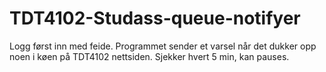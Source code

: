 # TDT4102-Studass-queue-notifyer
Logg først inn med feide. Programmet sender et varsel når det dukker opp noen i køen på TDT4102 nettsiden. Sjekker hvert 5 min, kan pauses.

